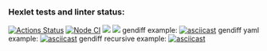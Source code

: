 ### Hexlet tests and linter status:
[![Actions Status](https://github.com/HelgiMagic/frontend-project-46/workflows/hexlet-check/badge.svg)](https://github.com/HelgiMagic/frontend-project-46/actions)
[![Node CI](https://github.com/HelgiMagic/frontend-project-46/actions/workflows/nodejs.yml/badge.svg)](https://github.com/HelgiMagic/frontend-project-46/actions/workflows/nodejs.yml)
<a href="https://codeclimate.com/github/HelgiMagic/frontend-project-46/maintainability"><img src="https://api.codeclimate.com/v1/badges/b149de33acd442d4fb8c/maintainability" /></a>
<a href="https://codeclimate.com/github/HelgiMagic/frontend-project-46/test_coverage"><img src="https://api.codeclimate.com/v1/badges/b149de33acd442d4fb8c/test_coverage" /></a>
gendiff example:
[![asciicast](https://asciinema.org/a/Zk1NKCizw8vlf4QZRglZZg0UM.svg)](https://asciinema.org/a/Zk1NKCizw8vlf4QZRglZZg0UM)
gendiff yaml example:
[![asciicast](https://asciinema.org/a/JIJZNSwhCntKFg6PYcxjIAQcQ.svg)](https://asciinema.org/a/JIJZNSwhCntKFg6PYcxjIAQcQ)
gendiff recursive example:
[![asciicast](https://asciinema.org/a/WvCuA7nbDV9FzlNbM3THvbpNv.svg)](https://asciinema.org/a/WvCuA7nbDV9FzlNbM3THvbpNv)